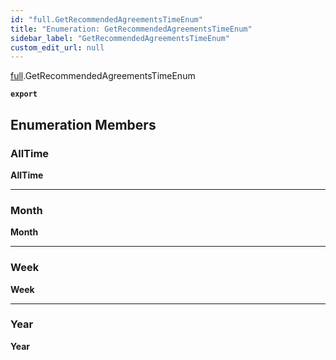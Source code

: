 ```yaml
---
id: "full.GetRecommendedAgreementsTimeEnum"
title: "Enumeration: GetRecommendedAgreementsTimeEnum"
sidebar_label: "GetRecommendedAgreementsTimeEnum"
custom_edit_url: null
---
```


[full](../namespaces/full.md).GetRecommendedAgreementsTimeEnum

**`export`**

## Enumeration Members

### AllTime

 **AllTime**

___

### Month

 **Month**

___

### Week

 **Week**

___

### Year

 **Year**
